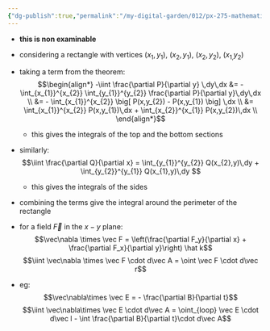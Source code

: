 ```yaml
---
{"dg-publish":true,"permalink":"/my-digital-garden/012/px-275-mathematical-methods/d-vector-integration/d3-green-s-theorem/px-275-d3b-proof-of-green-s-theorem/","created":"2024-11-25T10:50:32.000+00:00","updated":"2024-11-26T10:05:44.009+00:00"}
---
```


- **this is non examinable**
- considering a rectangle with vertices $(x_{1}, y_{1})$, $(x_{2},y_{1})$, $(x_{2},y_{2})$, $(x_{1,}y_{2})$
- taking a term from the theorem: 
$$\begin{align*}
	-\iint \frac{\partial P}{\partial y} \,dy\,dx &= - \int_{x_{1}}^{x_{2}} \int_{y_{1}}^{y_{2}}  \frac{\partial P}{\partial y}\,dy\,dx \\
	&= - \int_{x_{1}}^{x_{2}} \big[ P(x,y_{2}) - P(x,y_{1}) \big] \,dx \\
	&= \int_{x_{1}}^{x_{2}} P(x,y_{1})\,dx + \int_{x_{2}}^{x_{1}} P(x,y_{2})\,dx \\
\end{align*}$$
	- this gives the integrals of the top and the bottom sections
- similarly: 
$$\iint \frac{\partial Q}{\partial x} = \int_{y_{1}}^{y_{2}} Q(x_{2},y)\,dy + \int_{y_{2}}^{y_{1}} Q(x_{1},y)\,dy $$
	- this gives the integrals of the sides
- combining the terms give the integral around the perimeter of the rectangle

- for a field $\vec F$ in the $x-y$ plane: 
$$\vec\nabla \times \vec F = \left(\frac{\partial F_y}{\partial x} + \frac{\partial F_x}{\partial y}\right) \hat k$$
$$\iint \vec\nabla \times \vec F \cdot d\vec A = \oint \vec F \cdot d\vec r$$
- eg: 
$$\vec\nabla\times \vec E = - \frac{\partial B}{\partial t}$$
$$\iint \vec\nabla\times \vec E \cdot d\vec A = \oint_{loop} \vec E \cdot d\vec l - \int \frac{\partial B}{\partial t}\cdot d\vec A$$
